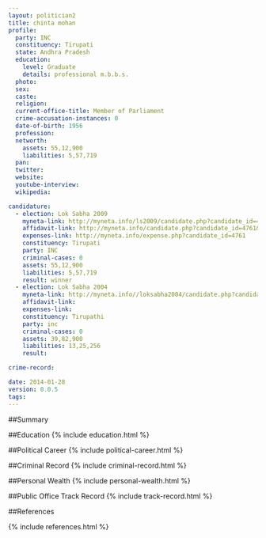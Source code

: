 ```yaml
---
layout: politician2
title: chinta mohan
profile: 
  party: INC
  constituency: Tirupati
  state: Andhra Pradesh
  education: 
    level: Graduate
    details: professional m.b.b.s.
  photo: 
  sex: 
  caste: 
  religion: 
  current-office-title: Member of Parliament
  crime-accusation-instances: 0
  date-of-birth: 1956
  profession: 
  networth: 
    assets: 55,12,900
    liabilities: 5,57,719
  pan: 
  twitter: 
  website: 
  youtube-interview: 
  wikipedia: 

candidature: 
  - election: Lok Sabha 2009
    myneta-link: http://myneta.info/ls2009/candidate.php?candidate_id=4761
    affidavit-link: http://myneta.info/candidate.php?candidate_id=4761&scan=original
    expenses-link: http://myneta.info/expense.php?candidate_id=4761
    constituency: Tirupati 
    party: INC
    criminal-cases: 0
    assets: 55,12,900
    liabilities: 5,57,719
    result: winner 
  - election: Lok Sabha 2004
    myneta-link: http://myneta.info//loksabha2004/candidate.php?candidate_id=255
    affidavit-link: 
    expenses-link: 
    constituency: Tirupathi 
    party: inc
    criminal-cases: 0
    assets: 39,82,900
    liabilities: 13,25,256
    result:  

crime-record: 

date: 2014-01-28
version: 0.0.5
tags: 
---
```

##Summary


##Education
{% include education.html %}


##Political Career
{% include political-career.html %}


##Criminal Record
{% include criminal-record.html %}


##Personal Wealth
{% include personal-wealth.html %}


##Public Office Track Record
{% include track-record.html %}


##References


{% include references.html %}